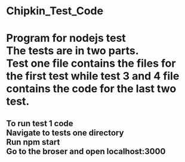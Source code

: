 # Chipkin_Test_Code
<h1>Program for nodejs test <br>
The tests are in two parts. <br>Test one file contains the files for the first test while test 3 and 4 file contains the code for the last two test. 
 <h2>To run test 1 code <br>
   Navigate to tests one directory <br>
   Run npm start <br>
   Go to the broser and open localhost:3000 <br>
   
                                           
